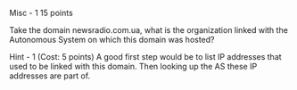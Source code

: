Misc - 1
15 points

Take the domain newsradio.com.ua, what is the organization linked with the Autonomous System on which this domain was hosted?

Hint - 1 (Cost: 5 points)
A good first step would be to list IP addresses that used to be linked with this domain. Then looking up the AS these IP addresses are part of. 
